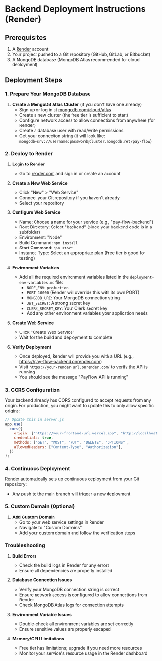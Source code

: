 # Backend Deployment Instructions (Render)

## Prerequisites

1. A [Render](https://render.com) account
2. Your project pushed to a Git repository (GitHub, GitLab, or Bitbucket)
3. A MongoDB database (MongoDB Atlas recommended for cloud deployment)

## Deployment Steps

### 1. Prepare Your MongoDB Database

1. **Create a MongoDB Atlas Cluster** (if you don't have one already)
   - Sign up or log in at [mongodb.com/cloud/atlas](https://www.mongodb.com/cloud/atlas)
   - Create a new cluster (the free tier is sufficient to start)
   - Configure network access to allow connections from anywhere (for Render)
   - Create a database user with read/write permissions
   - Get your connection string (it will look like: `mongodb+srv://username:password@cluster.mongodb.net/pay-flow`)

### 2. Deploy to Render

1. **Login to Render**

   - Go to [render.com](https://render.com) and sign in or create an account

2. **Create a New Web Service**

   - Click "New" > "Web Service"
   - Connect your Git repository if you haven't already
   - Select your repository

3. **Configure Web Service**

   - Name: Choose a name for your service (e.g., "pay-flow-backend")
   - Root Directory: Select "backend" (since your backend code is in a subfolder)
   - Environment: "Node"
   - Build Command: `npm install`
   - Start Command: `npm start`
   - Instance Type: Select an appropriate plan (Free tier is good for testing)

4. **Environment Variables**

   - Add all the required environment variables listed in the `deployment-env-variables.md` file:
     - `NODE_ENV`: `production`
     - `PORT`: `10000` (Render will override this with its own PORT)
     - `MONGODB_URI`: Your MongoDB connection string
     - `JWT_SECRET`: A strong secret key
     - `CLERK_SECRET_KEY`: Your Clerk secret key
     - Add any other environment variables your application needs

5. **Create Web Service**

   - Click "Create Web Service"
   - Wait for the build and deployment to complete

6. **Verify Deployment**
   - Once deployed, Render will provide you with a URL (e.g., https://pay-flow-backend.onrender.com)
   - Visit `https://your-render-url.onrender.com/` to verify the API is running
   - You should see the message "PayFlow API is running"

### 3. CORS Configuration

Your backend already has CORS configured to accept requests from any origin. For production, you might want to update this to only allow specific origins:

```javascript
// Update this in server.js
app.use(
  cors({
    origin: ["https://your-frontend-url.vercel.app", "http://localhost:3000"],
    credentials: true,
    methods: ["GET", "POST", "PUT", "DELETE", "OPTIONS"],
    allowedHeaders: ["Content-Type", "Authorization"],
  })
);
```

### 4. Continuous Deployment

Render automatically sets up continuous deployment from your Git repository:

- Any push to the main branch will trigger a new deployment

### 5. Custom Domain (Optional)

1. **Add Custom Domain**
   - Go to your web service settings in Render
   - Navigate to "Custom Domains"
   - Add your custom domain and follow the verification steps

### Troubleshooting

1. **Build Errors**

   - Check the build logs in Render for any errors
   - Ensure all dependencies are properly installed

2. **Database Connection Issues**

   - Verify your MongoDB connection string is correct
   - Ensure network access is configured to allow connections from Render
   - Check MongoDB Atlas logs for connection attempts

3. **Environment Variable Issues**

   - Double-check all environment variables are set correctly
   - Ensure sensitive values are properly escaped

4. **Memory/CPU Limitations**
   - Free tier has limitations; upgrade if you need more resources
   - Monitor your service's resource usage in the Render dashboard
